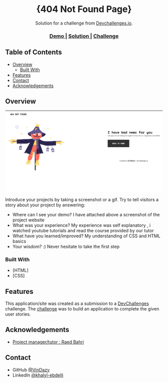 <!-- Please update value in the {}  -->

<h1 align="center">{404 Not Found Page}</h1>

<div align="center">
   Solution for a challenge from  <a href="http://devchalxlenges.io" target="_blank">Devchallenges.io</a>.
</div>

<div align="center">
  <h3>
    <a href="https://devchallenges.io/paths/responsive-web-developer/solutions">
      Demo
    </a>
    <span> | </span>
    <a href="https://vindazy.github.io/404-Not-Found-Challenge">
      Solution
    </a>
    <span> | </span>
    <a href="https://devchallenges.io/challenges/wBunSb7FPrIepJZAg0sY">
      Challenge
    </a>
  </h3>
</div>

<!-- TABLE OF CONTENTS -->

## Table of Contents

- [Overview](#overview)
  - [Built With](#built-with)
- [Features](#features)
- [Contact](#contact)
- [Acknowledgements](#acknowledgements)

<!-- OVERVIEW -->

## Overview

![screenshot](demo.png)
  
Introduce your projects by taking a screenshot or a gif. Try to tell visitors a story about your project by answering:

- Where can I see your demo?
  I have attached above a screenshot of the project website 
- What was your experience?
  My experience was self explanatory , i watched youtube tutorials and read the course provided by our tutor 
- What have you learned/improved?
  My understanding of CSS and HTML basics 
- Your wisdom? :)
  Never hesitate to take the first step 

### Built With

<!-- This section should list any major frameworks that you built your project using. Here are a few examples.-->

- [HTML]
- [CSS]

## Features

<!-- List the features of your application or follow the template. Don't share the figma file here :) -->

This application/site was created as a submission to a [DevChallenges](https://devchallenges.io/challenges) challenge. The [challenge](https://devchallenges.io/challenges/wBunSb7FPrIepJZAg0sY) was to build an application to complete the given user stories.


## Acknowledgements

<!-- This section should list any articles or add-ons/plugins that helps you to complete the project. This is optional but it will help you in the future. For exmpale -->
- [Project manager/tutor : Raed Bahri ](https://www.linkedin.com/in/raed-bahri/)
## Contact
- GitHub [@VinDazy](https://{https://github.com/VinDazy})
- LinkedIn [@khalyl-ebdelli](https://{https://www.linkedin.com/in/khalyl-ebdelli-3733ab1ba/})

